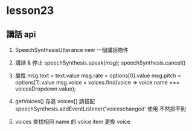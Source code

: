 # lesson23
## 講話 api
1. SpeechSynthesisUtterance
new 一個講話物件

2. 講話 & 停止
speechSynthesis.speak(msg);
speechSynthesis.cancel()

3. 屬性
    msg.text = text.value
    msg.rate = options[0].value
    msg.pitch = options[1].value
    msg.voice = voices.find(voice => voice.name === voicesDropdown.value);

4. getVoices() 存進 voices[]
請搭配 speechSynthesis.addEventListener('voiceschanged' 使用
不然抓不到

5. voices 查找相同 name 的 voice item 更換 voice